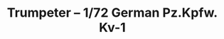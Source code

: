 ---
layout: product
title: "Trumpeter – 1/72 German Pz.Kpfw. Kv-1"
price: "1700" 
desc: "N/A"
img_path: "/assets/img/TRU07265.webp"
brand: "N/A"
available: true
special_offer: false
new: false
soon: false
cat: "010000"
subcat: "013400"
subsubcat: "0N/A"
sifra: "TRU07265"
popular: false
spec: false
---
